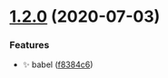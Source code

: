 # [1.2.0](https://github.com/d2-projects/xbrz/compare/v1.1.0...v1.2.0) (2020-07-03)


### Features

* :sparkles: babel ([f8384c6](https://github.com/d2-projects/xbrz/commit/f8384c6a558934e7776dc6eb56f5f9bb7a4e9e35))
